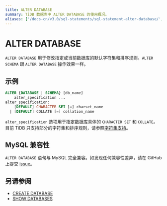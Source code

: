 ```yaml
---
title: ALTER DATABASE
summary: TiDB 数据库中 ALTER DATABASE 的使用概况。
aliases: ['/docs-cn/v3.0/sql-statements/sql-statement-alter-database/','/docs-cn/v3.0/reference/sql/statements/alter-database/']
---
```


# ALTER DATABASE

`ALTER DATABASE` 用于修改指定或当前数据库的默认字符集和排序规则。`ALTER SCHEMA` 跟 `ALTER DATABASE` 操作效果一样。

## 示例


```sql
ALTER {DATABASE | SCHEMA} [db_name]
    alter_specification ...
alter_specification:
    [DEFAULT] CHARACTER SET [=] charset_name
  | [DEFAULT] COLLATE [=] collation_name
```

`alter_specification` 选项用于指定数据库具体的 `CHARACTER SET` 和 `COLLATE`。目前 TiDB 只支持部分的字符集和排序规则，请参照[字符集支持](/character-set-and-collation.md)。

## MySQL 兼容性

`ALTER DATABASE` 语句与 MySQL 完全兼容。如发现任何兼容性差异，请在 GitHub 上提交 [issue](https://github.com/pingcap/tidb/issues/new/choose)。

## 另请参阅

* [CREATE DATABASE](/sql-statements/sql-statement-create-database.md)
* [SHOW DATABASES](/sql-statements/sql-statement-show-databases.md)
